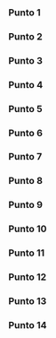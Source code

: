 ### Punto 1

### Punto 2

### Punto 3

### Punto 4

### Punto 5

### Punto 6

### Punto 7

### Punto 8

### Punto 9

### Punto 10

### Punto 11

### Punto 12

### Punto 13

### Punto 14